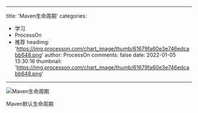 
---
title: 'Maven生命周期'
categories: 
 - 学习
 - ProcessOn
 - 推荐
headimg: 'https://img.processon.com/chart_image/thumb/61679fa60e3e746edcabb648.png'
author: ProcessOn
comments: false
date: 2022-01-05 13:30:16
thumbnail: 'https://img.processon.com/chart_image/thumb/61679fa60e3e746edcabb648.png'
---

<div>   
<img class="thumb" alt="Maven生命周期" src="https://img.processon.com/chart_image/thumb/61679fa60e3e746edcabb648.png" referrerpolicy="no-referrer">
<p>Maven默认生命周期</p>  
</div>
            